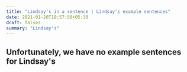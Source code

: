 ```yaml
---
title: "Lindsay's in a sentence | Lindsay's example sentences"
date: 2021-01-20T19:57:50+05:30
draft: falses
summary: "Lindsay's"
---
```

## Unfortunately, we have no example sentences for Lindsay's                 
